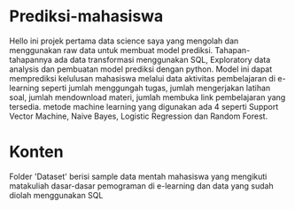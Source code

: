 # Prediksi-mahasiswa
Hello ini projek pertama data science saya yang mengolah dan menggunakan raw data untuk membuat model prediksi. Tahapan-tahapannya ada data transformasi menggunakan SQL, Exploratory data analysis dan pembuatan model prediksi dengan python. Model ini dapat memprediksi kelulusan mahasiswa melalui data aktivitas pembelajaran di e-learning seperti jumlah menggungah tugas, jumlah mengerjakan latihan soal, jumlah mendownload materi, jumlah membuka link pembelajaran yang tersedia. metode machine learning yang digunakan ada 4 seperti Support Vector Machine, Naive Bayes, Logistic Regression dan Random Forest. 

# Konten
Folder 'Dataset' berisi sample data mentah mahasiswa yang mengikuti matakuliah dasar-dasar pemograman di e-learning dan data yang sudah diolah menggunakan SQL
